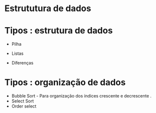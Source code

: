 # Estrututura de dados 

# Tipos : estrutura de dados

* Pilha 

* Listas

* Diferenças 

# Tipos : organização de dados 

* Bubble Sort - Para organização dos índices crescente e decrescente .
* Select Sort
* Order select 


